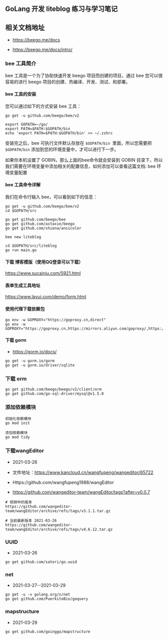 ## GoLang 开发 liteblog 练习与学习笔记

## 相关文档地址

- https://beego.me/docs

- https://beego.me/docs/intro/

### bee 工具简介

bee 工具是一个为了协助快速开发 beego 项目而创建的项目，通过 bee 您可以很容易的进行 beego 项目的创建、热编译、开发、测试、和部署。

#### bee 工具的安装

您可以通过如下的方式安装 bee 工具：

```
go get -u github.com/beego/bee/v2

export GOPATH=~/go/
export PATH=$PATH:$GOPATH/bin
echo 'export PATH=$PATH:$GOPATH/bin' >> ~/.zshrc
```
安装完之后，bee 可执行文件默认存放在 `$GOPATH/bin `里面，所以您需要把` $GOPATH/bin` 添加到您的环境变量中，才可以进行下一步。

如果你本机设置了 GOBIN，那么上面的bee命令就会安装到 GOBIN 目录下，所以我们需要在环境变量中添加相关的配置信息，如何添加可以查看这篇文档: bee 环境变量配置

#### bee 工具命令详解

我们在命令行输入 bee，可以看到如下的信息：

```
go get -u github.com/beego/bee/v2
cd $GOPATH/src  

go get github.com/beego/bee
go get github.com/astaxie/beego
go get github.com/shiena/ansicolor

bee new liteblog

cd $GOPATH/src/liteblog
go run main.go
```

#### 下载 博客模版（使用QQ登录可以下载）

https://www.sucainiu.com/5921.html

#### 表单生成工具地址

https://www.layui.com/demo/form.html

#### 使用代理下载依赖包

```
go env -w GOPROXY="https://goproxy.cn,direct"
go env -w GOPROXY="https://goproxy.cn,https://mirrors.aliyun.com/goproxy/,https://goproxy.io,direct"
```

#### 下载 gorm

- https://gorm.io/docs/

```shell script
go get -u gorm.io/gorm
go get -u gorm.io/driver/sqlite
```

### 下载 orm

```
go get github.com/beego/beego/v2/client/orm
go get github.com/go-sql-driver/mysql@v1.5.0
```

### 添加依赖模块

```
初始化依赖模块
go mod init

添加依赖模块
go mod tidy

```

### 下载wangEditor

- 2021-03-26

- 文件地址：https://www.kancloud.cn/wangfupeng/wangeditor/65722
- Https://github.com/wangfupeng1988/wangEditor
- https://github.com/wangeditor-team/wangEditor/tags?after=v0.0.7

```
# 视频中的版本
https://github.com/wangeditor-team/wangEditor/archive/refs/tags/v3.1.1.tar.gz

# 当前最新版本 2021-03-26
https://github.com/wangeditor-team/wangEditor/archive/refs/tags/v4.6.12.tar.gz
```

### UUID

- 2021-03-26

```
go get github.com/satori/go.uuid
```

### net

- 2021-03-27--2021-03-29

```
go get -u -v golang.org/x/net
go get github.com/PuerkitoBio/goquery
```
### mapstructure

- 2021-03-29
```
go get github.com/goinggo/mapstructure
```













